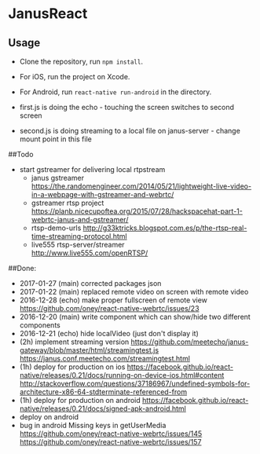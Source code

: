 # JanusReact 

## Usage
- Clone the repository, run `npm install`.  
- For iOS, run the project on Xcode.  
- For Android, run `react-native run-android` in the directory.  

- first.js is doing the echo - touching the screen switches to second screen
- second.js is doing streaming to a local file on janus-server - change mount point in this file 



##Todo
- start gstreamer for delivering local rtpstream
	- janus gstreamer 
		https://the.randomengineer.com/2014/05/21/lightweight-live-video-in-a-webpage-with-gstreamer-and-webrtc/
	- gstreamer rtsp project 
		https://planb.nicecupoftea.org/2015/07/28/hackspacehat-part-1-webrtc-janus-and-gstreamer/
	- rtsp-demo-urls 
		http://g33ktricks.blogspot.com.es/p/the-rtsp-real-time-streaming-protocol.html
	- live555 rtsp-server/streamer	
		http://www.live555.com/openRTSP/

##Done:
- 2017-01-27 (main) corrected packages json
- 2017-01-22 (main) replaced remote video on screen with remote video
- 2016-12-28 (echo) make proper fullscreen of remote view https://github.com/oney/react-native-webrtc/issues/23
- 2016-12-20 (main) write component which can show/hide two different components
- 2016-12-21 (echo) hide localVideo (just don't display it)
- (2h) implement streaming version 
	https://github.com/meetecho/janus-gateway/blob/master/html/streamingtest.js
	https://janus.conf.meetecho.com/streamingtest.html
- (1h) deploy for production on ios 
	https://facebook.github.io/react-native/releases/0.21/docs/running-on-device-ios.html#content
	http://stackoverflow.com/questions/37186967/undefined-symbols-for-architecture-x86-64-stdterminate-referenced-from
- (1h) deploy for production on android 
	https://facebook.github.io/react-native/releases/0.21/docs/signed-apk-android.html
- deploy on android
- bug in android Missing keys in getUserMedia 
	https://github.com/oney/react-native-webrtc/issues/145
	https://github.com/oney/react-native-webrtc/issues/157
